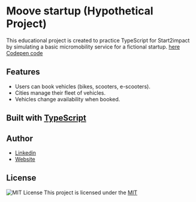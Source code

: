 # Moove startup (Hypothetical Project)

This educational project is created to practice TypeScript for Start2impact by simulating a basic micromobility service for a fictional startup. [here Codepen code](https://codepen.io/Mic-9-the-typescripter/pen/XWLwKVv)

## Features

- Users can book vehicles (bikes, scooters, e-scooters).
- Cities manage their fleet of vehicles.
- Vehicles change availability when booked.

## Built with [TypeScript](https://www.typescriptlang.org/)

## Author

- [Linkedin](https://www.linkedin.com/in/michelemaioli)
- [Website](https://mic-9.github.io/)

## License

![MIT License](https://img.shields.io/badge/License-MIT-green.svg)
This project is licensed under the [MIT](https://choosealicense.com/licenses/mit/)
